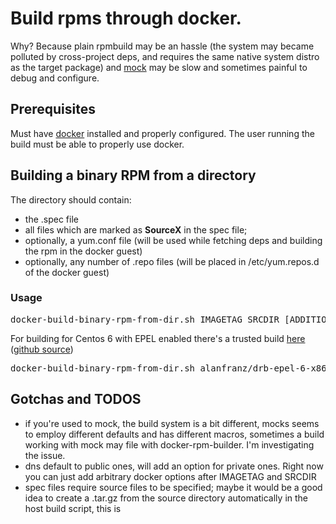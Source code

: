 # Build rpms through docker.

Why? Because plain rpmbuild may be an hassle (the system may became polluted by cross-project deps, and requires the same native system distro as the target package) and [mock](https://fedoraproject.org/wiki/Projects/Mock) may be slow and sometimes painful to debug and configure.

## Prerequisites

Must have [docker](https://www.docker.io/) installed and properly configured. The user running the build must be able to properly use docker.

## Building a binary RPM from a directory

The directory should contain:
* the .spec file
* all files which are marked as **SourceX** in the spec file;
* optionally, a yum.conf file (will be used while fetching deps and building the rpm in the docker guest)
* optionally, any number of .repo files (will be placed in /etc/yum.repos.d of the docker guest)

### Usage

<pre>
docker-build-binary-rpm-from-dir.sh IMAGETAG SRCDIR [ADDITIONAL_DOCKER_OPTIONS]
</pre>

For building for Centos 6 with EPEL enabled there's a trusted build [here](https://index.docker.io/u/alanfranz/drb-epel-6-x86-64/) ([github source](https://github.com/alanfranz/docker-rpm-builder-configurations))

<pre>
docker-build-binary-rpm-from-dir.sh alanfranz/drb-epel-6-x86-64 FULL_PATH_TO_SRC_DIR
</pre>

## Gotchas and TODOS
* if you're used to mock, the build system is a bit different, mocks seems to employ different defaults and has different macros, sometimes a build working with mock may file with docker-rpm-builder. I'm investigating the issue.
* dns default to public ones, will add an option for private ones. Right now you can just add arbitrary docker options after IMAGETAG and SRCDIR
* spec files require source files to be specified; maybe it would be a good idea to create a .tar.gz from the source directory automatically in the host build script, this is 



